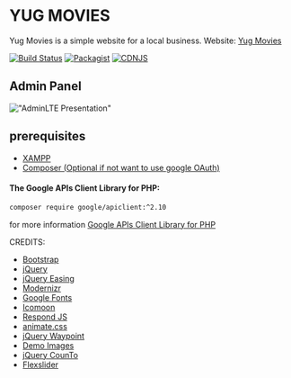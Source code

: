
# YUG MOVIES

Yug Movies is a simple website for a local business.
Website: [Yug Movies](http://yugmovies.savanpatel.tk/)


[![Build Status](https://img.shields.io/travis/ColorlibHQ/AdminLTE/master.svg)](https://travis-ci.org/ColorlibHQ/AdminLTE)
[![Packagist](https://img.shields.io/packagist/v/almasaeed2010/adminlte.svg)](https://packagist.org/packages/almasaeed2010/adminlte)
[![CDNJS](https://img.shields.io/cdnjs/v/admin-lte.svg)](https://cdnjs.com/libraries/admin-lte)

## Admin Panel

!["AdminLTE Presentation"](https://icecube-eu-829.icedrive.io/thumbnail?p=31qdbiR4jJADcX8pio.H63t5KWRRLJtbkT1z1JyKabPlsj1FROTIaYO_fVdFoGy4HuUkkUUeA_7gVfZJ2aORCvK6OJ6HgLglYnv45wJ0oWp4iN3IHlDyCn8p0gt2ur_h&w=2024&h=2024&m=cropped "AdminLTE Presentation")

## prerequisites

- [XAMPP](https://www.apachefriends.org/index.html)
- [Composer (Optional if not want to use google OAuth)](https://getcomposer.org/download/)

#### The Google APIs Client Library for PHP:
```bash
composer require google/apiclient:^2.10
```
for more information [Google APIs Client Library for PHP](https://github.com/googleapis/google-api-php-client)


CREDITS:

* [Bootstrap](http://getbootstrap.com/)
* [jQuery](http://jquery.com/)
* [jQuery Easing](http://gsgd.co.uk/sandbox/jquery/easing/)
* [Modernizr](http://modernizr.com/)
* [Google Fonts](https://www.google.com/fonts/)
* [Icomoon](https://icomoon.io/app/)
* [Respond JS](https://github.com/scottjehl/Respond/blob/master/LICENSE-MIT)
* [animate.css](http://daneden.me/animate)
* [jQuery Waypoint](https://github.com/imakewebthings/waypoints/blog/master/licenses.txt)
* [Demo Images](http://blog.gessato.com/)
* [jQuery CounTo](https://github.com/mhuggins/jquery-countTo)
* [Flexslider](http://flexslider.woothemes.com/)
